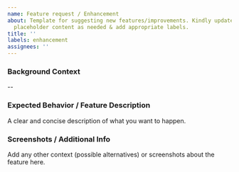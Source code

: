 ```yaml
---
name: Feature request / Enhancement
about: Template for suggesting new features/improvements. Kindly update title,
  placeholder content as needed & add appropriate labels.
title: ''
labels: enhancement
assignees: ''
---
```


### Background Context

--

### Expected Behavior / Feature Description

A clear and concise description of what you want to happen.

### Screenshots / Additional Info

Add any other context (possible alternatives) or screenshots about the feature here.
